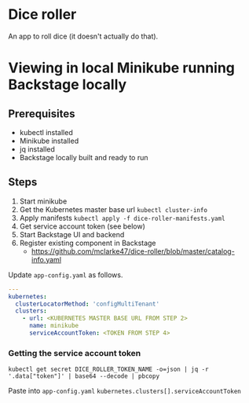 # Dice roller

An app to roll dice (it doesn't actually do that).

# Viewing in local Minikube running Backstage locally

## Prerequisites

- kubectl installed
- Minikube installed
- jq installed
- Backstage locally built and ready to run

## Steps

1. Start minikube
2. Get the Kubernetes master base url `kubectl cluster-info`
3. Apply manifests `kubectl apply -f dice-roller-manifests.yaml`
4. Get service account token (see below)
5. Start Backstage UI and backend
6. Register existing component in Backstage
   - https://github.com/mclarke47/dice-roller/blob/master/catalog-info.yaml

Update `app-config.yaml` as follows.

```yaml
---
kubernetes:
  clusterLocatorMethod: 'configMultiTenant'
  clusters:
    - url: <KUBERNETES MASTER BASE URL FROM STEP 2>
      name: minikube
      serviceAccountToken: <TOKEN FROM STEP 4>
```

### Getting the service account token

```
kubectl get secret DICE_ROLLER_TOKEN_NAME -o=json | jq -r '.data["token"]' | base64 --decode | pbcopy
```

Paste into `app-config.yaml` `kubernetes.clusters[].serviceAccountToken`
